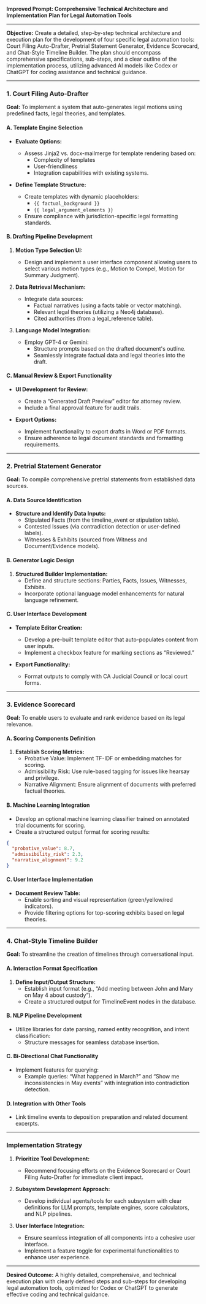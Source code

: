 **Improved Prompt: Comprehensive Technical Architecture and Implementation Plan for Legal Automation Tools**

---

**Objective:**
Create a detailed, step-by-step technical architecture and execution plan for the development of four specific legal automation tools: Court Filing Auto-Drafter, Pretrial Statement Generator, Evidence Scorecard, and Chat-Style Timeline Builder. The plan should encompass comprehensive specifications, sub-steps, and a clear outline of the implementation process, utilizing advanced AI models like Codex or ChatGPT for coding assistance and technical guidance. 

---

### 1. Court Filing Auto-Drafter

**Goal:** 
To implement a system that auto-generates legal motions using predefined facts, legal theories, and templates.

#### A. Template Engine Selection
- **Evaluate Options:**
  - Assess Jinja2 vs. docx-mailmerge for template rendering based on:
    - Complexity of templates
    - User-friendliness
    - Integration capabilities with existing systems.

- **Define Template Structure:**
  - Create templates with dynamic placeholders:
    - `{{ factual_background }}`
    - `{{ legal_argument_elements }}`
  - Ensure compliance with jurisdiction-specific legal formatting standards.

#### B. Drafting Pipeline Development
1. **Motion Type Selection UI:**
   - Design and implement a user interface component allowing users to select various motion types (e.g., Motion to Compel, Motion for Summary Judgment).

2. **Data Retrieval Mechanism:**
   - Integrate data sources:
     - Factual narratives (using a facts table or vector matching).
     - Relevant legal theories (utilizing a Neo4j database).
     - Cited authorities (from a legal_reference table).

3. **Language Model Integration:**
   - Employ GPT-4 or Gemini:
     - Structure prompts based on the drafted document's outline.
     - Seamlessly integrate factual data and legal theories into the draft.

#### C. Manual Review & Export Functionality
- **UI Development for Review:**
  - Create a “Generated Draft Preview” editor for attorney review.
  - Include a final approval feature for audit trails.

- **Export Options:**
  - Implement functionality to export drafts in Word or PDF formats.
  - Ensure adherence to legal document standards and formatting requirements.

---

### 2. Pretrial Statement Generator

**Goal:** 
To compile comprehensive pretrial statements from established data sources.

#### A. Data Source Identification
- **Structure and Identify Data Inputs:**
  - Stipulated Facts (from the timeline_event or stipulation table).
  - Contested Issues (via contradiction detection or user-defined labels).
  - Witnesses & Exhibits (sourced from Witness and Document/Evidence models).

#### B. Generator Logic Design
1. **Structured Builder Implementation:**
   - Define and structure sections: Parties, Facts, Issues, Witnesses, Exhibits.
   - Incorporate optional language model enhancements for natural language refinement.

#### C. User Interface Development
- **Template Editor Creation:**
  - Develop a pre-built template editor that auto-populates content from user inputs.
  - Implement a checkbox feature for marking sections as “Reviewed.”

- **Export Functionality:**
  - Format outputs to comply with CA Judicial Council or local court forms.

---

### 3. Evidence Scorecard

**Goal:** 
To enable users to evaluate and rank evidence based on its legal relevance.

#### A. Scoring Components Definition
1. **Establish Scoring Metrics:**
   - Probative Value: Implement TF-IDF or embedding matches for scoring.
   - Admissibility Risk: Use rule-based tagging for issues like hearsay and privilege.
   - Narrative Alignment: Ensure alignment of documents with preferred factual theories.

#### B. Machine Learning Integration
- Develop an optional machine learning classifier trained on annotated trial documents for scoring.
- Create a structured output format for scoring results:
```json
{
  "probative_value": 8.7,
  "admissibility_risk": 2.3,
  "narrative_alignment": 9.2
}
```

#### C. User Interface Implementation
- **Document Review Table:**
  - Enable sorting and visual representation (green/yellow/red indicators).
  - Provide filtering options for top-scoring exhibits based on legal theories.

---

### 4. Chat-Style Timeline Builder

**Goal:** 
To streamline the creation of timelines through conversational input.

#### A. Interaction Format Specification
1. **Define Input/Output Structure:**
   - Establish input format (e.g., “Add meeting between John and Mary on May 4 about custody”).
   - Create a structured output for TimelineEvent nodes in the database.

#### B. NLP Pipeline Development
- Utilize libraries for date parsing, named entity recognition, and intent classification:
  - Structure messages for seamless database insertion.

#### C. Bi-Directional Chat Functionality
- Implement features for querying:
  - Example queries: “What happened in March?” and “Show me inconsistencies in May events” with integration into contradiction detection.

#### D. Integration with Other Tools
- Link timeline events to deposition preparation and related document excerpts.

---

### Implementation Strategy

1. **Prioritize Tool Development:**
   - Recommend focusing efforts on the Evidence Scorecard or Court Filing Auto-Drafter for immediate client impact.

2. **Subsystem Development Approach:**
   - Develop individual agents/tools for each subsystem with clear definitions for LLM prompts, template engines, score calculators, and NLP pipelines.

3. **User Interface Integration:**
   - Ensure seamless integration of all components into a cohesive user interface.
   - Implement a feature toggle for experimental functionalities to enhance user experience.

---

**Desired Outcome:** 
A highly detailed, comprehensive, and technical execution plan with clearly defined steps and sub-steps for developing legal automation tools, optimized for Codex or ChatGPT to generate effective coding and technical guidance.
